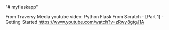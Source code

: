"# myflaskapp" 

From Traversy Media youtube video:
Python Flask From Scratch - [Part 1] - Getting Started
https://www.youtube.com/watch?v=zRwy8gtgJ1A
